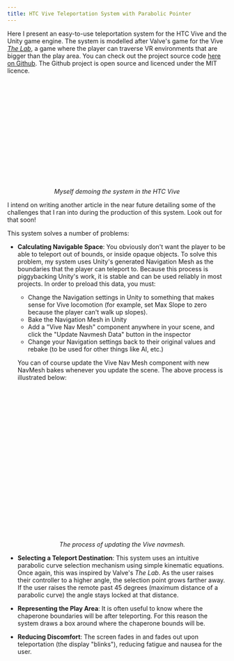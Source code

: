 ```yaml
---
title: HTC Vive Teleportation System with Parabolic Pointer
---
```


Here I present an easy-to-use teleportation system for the HTC Vive and the Unity game engine. The system is modelled
after Valve&#39;s game for the Vive [*The Lab*](http://store.steampowered.com/app/450390/), a game where the player can
traverse VR environments that are bigger than the play area.  You can check out the project source code
[here on Github](https://github.com/Flafla2/Vive-Teleporter).  The Github project is open source and licenced under the MIT
licence.

<div style="max-width:750px;max-height:auto;display:block;margin-left:auto;margin-right:auto;">
    <div class="media-flex" style="padding-bottom: 42.735%;">
        <div class='gfyitem' data-controls='false' data-expand='true' data-id="HonorableComplexCutworm"></div><br />
    </div>
</div>
<p style="text-align: center">
    <i>Myself demoing the system in the HTC Vive</i>
</p>

I intend on writing another article in the near future detailing some of the challenges that I ran into during the production
of this system.  Look out for that soon!

<!--break-->

This system solves a number of problems:

* **Calculating Navigable Space**: You obviously don't want the player to be able to teleport out of bounds, or inside
  opaque objects.  To solve this problem, my system uses Unity's generated Navigation Mesh as the boundaries that the
  player can teleport to.  Because this process is piggybacking Unity's work, it is stable and can be used reliably in most
  projects.  In order to preload this data, you must:

  * Change the Navigation settings in Unity to something that makes sense for Vive locomotion (for example, set Max Slope
    to zero because the player can't walk up slopes).
  * Bake the Navigation Mesh in Unity
  * Add a "Vive Nav Mesh" component anywhere in your scene, and click the "Update Navmesh Data" button in the inspector
  * Change your Navigation settings back to their original values and rebake (to be used for other things like AI, etc.)
  
  
  You can of course update the Vive Nav Mesh component with new NavMesh bakes whenever you update the scene.  The above
  process is illustrated below:
   
  <div style="max-width:700px;max-height:auto;display:block;margin-left:auto;margin-right:auto;">
      <div class="media-flex" style="padding-bottom: 66.865%;">
          <div class='gfyitem' data-controls='false' data-expand='true' data-id="WelldocumentedForcefulAlaskanmalamute"></div><br />
      </div>
  </div>
  <p style="text-align: center">
      <i>The process of updating the Vive navmesh.</i>
  </p>

* **Selecting a Teleport Destination**: This system uses an intuitive parabolic curve selection mechanism using simple
  kinematic equations.  Once again, this was inspired by Valve's *The Lab*.  As the user raises their controller to a higher
  angle, the selection point grows farther away.  If the user raises the remote past 45 degrees (maximum distance of a parabolic
  curve) the angle stays locked at that distance.
* **Representing the Play Area**: It is often useful to know where the chaperone boundaries will be after teleporting.  For
  this reason the system draws a box around where the chaperone bounds will be.
* **Reducing Discomfort**: The screen fades in and fades out upon teleportation (the display "blinks"), reducing fatigue
  and nausea for the user.